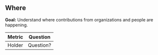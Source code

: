 ## Where

**Goal:** Understand where contributions from organizations and people are happening.

| Metric | Question |
| --- | --- |
| Holder | Question? |
